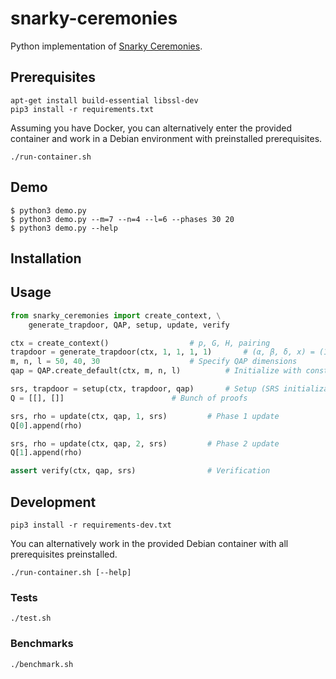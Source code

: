 # snarky-ceremonies

Python implementation of [Snarky Ceremonies](https://eprint.iacr.org/2021/219.pdf).

## Prerequisites

```commandline
apt-get install build-essential libssl-dev
pip3 install -r requirements.txt
```

Assuming you have Docker, you can alternatively enter the provided container and
work in a Debian environment with preinstalled prerequisites.

```commandline
./run-container.sh
```

## Demo

```commandline
$ python3 demo.py
$ python3 demo.py --m=7 --n=4 --l=6 --phases 30 20
$ python3 demo.py --help
```

## Installation

## Usage

```python
from snarky_ceremonies import create_context, \
	generate_trapdoor, QAP, setup, update, verify

ctx = create_context()					# p, G, H, pairing
trapdoor = generate_trapdoor(ctx, 1, 1, 1, 1)		# (α, β, δ, x) = (1, 1, 1, 1)
m, n, l = 50, 40, 30					# Specify QAP dimensions
qap = QAP.create_default(ctx, m, n, l)			# Initialize with constant polynomials

srs, trapdoor = setup(ctx, trapdoor, qap)		# Setup (SRS initialization)
Q = [[], []]						# Bunch of proofs

srs, rho = update(ctx, qap, 1, srs)			# Phase 1 update
Q[0].append(rho)

srs, rho = update(ctx, qap, 2, srs)			# Phase 2 update
Q[1].append(rho)

assert verify(ctx, qap, srs)				# Verification
```

## Development

```commandline
pip3 install -r requirements-dev.txt
```

You can alternatively work in the provided Debian container with all prerequisites
preinstalled.

```
./run-container.sh [--help]
```

### Tests

```commandline
./test.sh
```

### Benchmarks

```commandline
./benchmark.sh
```
